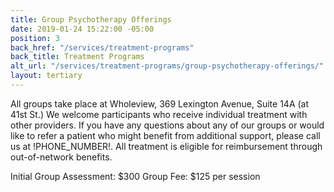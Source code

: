```yaml
---
title: Group Psychotherapy Offerings
date: 2019-01-24 15:22:00 -05:00
position: 3
back_href: "/services/treatment-programs"
back_title: Treatment Programs
alt_url: "/services/treatment-programs/group-psychotherapy-offerings/"
layout: tertiary
---
```


All groups take place at Wholeview, 369 Lexington Avenue, Suite 14A (at 41st St.)  We welcome participants who receive individual treatment with other providers.  If you have any questions about any of our groups or would like to refer a patient who might benefit from additional support, please call us at !PHONE_NUMBER!.  All treatment is eligible for reimbursement through out-of-network benefits.

Initial Group Assessment: $300
Group Fee: $125 per session
